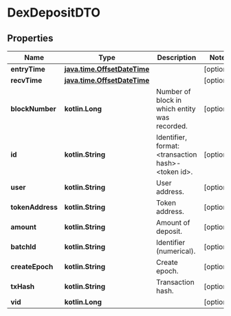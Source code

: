 
# DexDepositDTO

## Properties
Name | Type | Description | Notes
------------ | ------------- | ------------- | -------------
**entryTime** | [**java.time.OffsetDateTime**](java.time.OffsetDateTime.md) |  |  [optional]
**recvTime** | [**java.time.OffsetDateTime**](java.time.OffsetDateTime.md) |  |  [optional]
**blockNumber** | **kotlin.Long** | Number of block in which entity was recorded. |  [optional]
**id** | **kotlin.String** | Identifier, format: &lt;transaction hash&gt;-&lt;token id&gt;. |  [optional]
**user** | **kotlin.String** | User address. |  [optional]
**tokenAddress** | **kotlin.String** | Token address. |  [optional]
**amount** | **kotlin.String** | Amount of deposit. |  [optional]
**batchId** | **kotlin.String** | Identifier (numerical). |  [optional]
**createEpoch** | **kotlin.String** | Create epoch. |  [optional]
**txHash** | **kotlin.String** | Transaction hash. |  [optional]
**vid** | **kotlin.Long** |  |  [optional]



